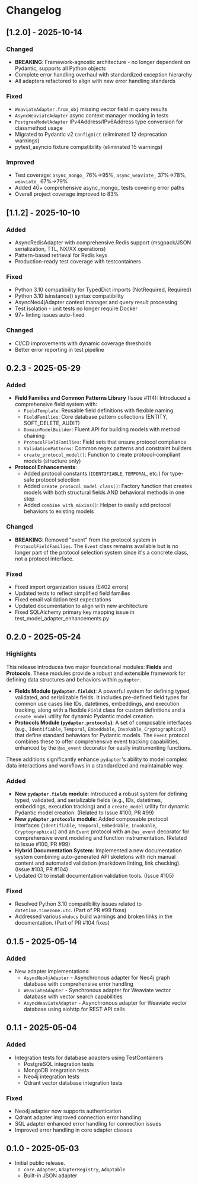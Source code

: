 # Changelog

## [1.2.0] - 2025-10-14

### Changed

- **BREAKING**: Framework-agnostic architecture - no longer dependent on Pydantic, supports all Python objects
- Complete error handling overhaul with standardized exception hierarchy
- All adapters refactored to align with new error handling standards

### Fixed

- `WeaviateAdapter.from_obj` missing vector field in query results
- `AsyncWeaviateAdapter` async context manager mocking in tests
- `PostgresModelAdapter` IPv4Address/IPv6Address type conversion for classmethod usage
- Migrated to Pydantic v2 `ConfigDict` (eliminated 12 deprecation warnings)
- pytest_asyncio fixture compatibility (eliminated 15 warnings)

### Improved

- Test coverage: `async_mongo_` 76%→95%, `async_weaviate_` 37%→78%, `weaviate_` 67%→79%
- Added 40+ comprehensive async_mongo_ tests covering error paths
- Overall project coverage improved to 83%

## [1.1.2] - 2025-10-10

### Added

- AsyncRedisAdapter with comprehensive Redis support (msgpack/JSON
  serialization, TTL, NX/XX operations)
- Pattern-based retrieval for Redis keys
- Production-ready test coverage with testcontainers

### Fixed

- Python 3.10 compatibility for TypedDict imports (NotRequired, Required)
- Python 3.10 isinstance() syntax compatibility
- AsyncNeo4jAdapter context manager and query result processing
- Test isolation - unit tests no longer require Docker
- 97+ linting issues auto-fixed

### Changed

- CI/CD improvements with dynamic coverage thresholds
- Better error reporting in test pipeline

## 0.2.3 - 2025-05-29

### Added

- **Field Families and Common Patterns Library** (Issue #114): Introduced a
  comprehensive field system with:
  - `FieldTemplate`: Reusable field definitions with flexible naming
  - `FieldFamilies`: Core database pattern collections (ENTITY, SOFT_DELETE,
    AUDIT)
  - `DomainModelBuilder`: Fluent API for building models with method chaining
  - `ProtocolFieldFamilies`: Field sets that ensure protocol compliance
  - `ValidationPatterns`: Common regex patterns and constraint builders
  - `create_protocol_model()`: Function to create protocol-compliant models
    (structure only)
- **Protocol Enhancements**:
  - Added protocol constants (`IDENTIFIABLE`, `TEMPORAL`, etc.) for type-safe
    protocol selection
  - Added `create_protocol_model_class()`: Factory function that creates models
    with both structural fields AND behavioral methods in one step
  - Added `combine_with_mixins()`: Helper to easily add protocol behaviors to
    existing models

### Changed

- **BREAKING**: Removed "event" from the protocol system in
  `ProtocolFieldFamilies`. The `Event` class remains available but is no longer
  part of the protocol selection system since it's a concrete class, not a
  protocol interface.

### Fixed

- Fixed import organization issues (E402 errors)
- Updated tests to reflect simplified field families
- Fixed email validation test expectations
- Updated documentation to align with new architecture
- Fixed SQLAlchemy primary key mapping issue in
  test_model_adapter_enhancements.py

## 0.2.0 - 2025-05-24

### Highlights

This release introduces two major foundational modules: **Fields** and
**Protocols**. These modules provide a robust and extensible framework for
defining data structures and behaviors within `pydapter`.

- **Fields Module (`pydapter.fields`)**: A powerful system for defining typed,
  validated, and serializable fields. It includes pre-defined field types for
  common use cases like IDs, datetimes, embeddings, and execution tracking,
  along with a flexible `Field` class for custom definitions and a
  `create_model` utility for dynamic Pydantic model creation.
- **Protocols Module (`pydapter.protocols`)**: A set of composable interfaces
  (e.g., `Identifiable`, `Temporal`, `Embeddable`, `Invokable`,
  `Cryptographical`) that define standard behaviors for Pydantic models. The
  `Event` protocol combines these to offer comprehensive event tracking
  capabilities, enhanced by the `@as_event` decorator for easily instrumenting
  functions.

These additions significantly enhance `pydapter`'s ability to model complex data
interactions and workflows in a standardized and maintainable way.

### Added

- **New `pydapter.fields` module**: Introduced a robust system for defining
  typed, validated, and serializable fields (e.g., IDs, datetimes, embeddings,
  execution tracking) and a `create_model` utility for dynamic Pydantic model
  creation. (Related to Issue #100, PR #99)
- **New `pydapter.protocols` module**: Added composable protocol interfaces
  (`Identifiable`, `Temporal`, `Embeddable`, `Invokable`, `Cryptographical`) and
  an `Event` protocol with an `@as_event` decorator for comprehensive event
  modeling and function instrumentation. (Related to Issue #100, PR #99)
- **Hybrid Documentation System**: Implemented a new documentation system
  combining auto-generated API skeletons with rich manual content and automated
  validation (markdown linting, link checking). (Issue #103, PR #104)
- Updated CI to install documentation validation tools. (Issue #105)

### Fixed

- Resolved Python 3.10 compatibility issues related to `datetime.timezone.utc`.
  (Part of PR #99 fixes)
- Addressed various `mkdocs` build warnings and broken links in the
  documentation. (Part of PR #104 fixes)

## 0.1.5 - 2025-05-14

### Added

- New adapter implementations:
  - `AsyncNeo4jAdapter` - Asynchronous adapter for Neo4j graph database with
    comprehensive error handling
  - `WeaviateAdapter` - Synchronous adapter for Weaviate vector database with
    vector search capabilities
  - `AsyncWeaviateAdapter` - Asynchronous adapter for Weaviate vector database
    using aiohttp for REST API calls

## 0.1.1 - 2025-05-04

### Added

- Integration tests for database adapters using TestContainers
  - PostgreSQL integration tests
  - MongoDB integration tests
  - Neo4j integration tests
  - Qdrant vector database integration tests

### Fixed

- Neo4j adapter now supports authentication
- Qdrant adapter improved connection error handling
- SQL adapter enhanced error handling for connection issues
- Improved error handling in core adapter classes

## 0.1.0 - 2025-05-03

- Initial public release.
  - `core.Adapter`, `AdapterRegistry`, `Adaptable`
  - Built-in JSON adapter
